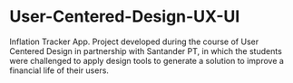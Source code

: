# User-Centered-Design-UX-UI
Inflation Tracker App. Project developed during the course of User Centered Design in partnership with Santander PT, in which the students were challenged to apply design tools to generate a solution to improve a financial life of their users.
